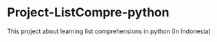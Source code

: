 # Project-ListCompre-python
This project about learning list comprehensions in python (In Indonesia)
